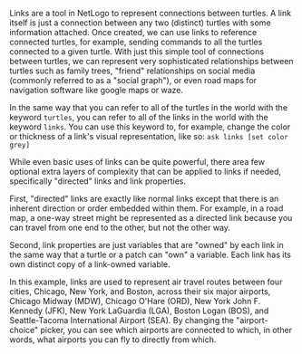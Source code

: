 ﻿Links are a tool in NetLogo to represent connections between turtles. A link itself is just a connection between any two (distinct) turtles with some information attached. Once created, we can use links to reference connected turtles, for example, sending commands to all the turtles connected to a given turtle. With just this simple tool of connections between turtles, we can represent very sophisticated relationships between turtles such as family trees, "friend" relationships on social media (commonly referred to as a "social graph"), or even road maps for navigation software like google maps or waze.

In the same way that you can refer to all of the turtles in the world with the keyword `turtles`, you can refer to all of the links in the world with the keyword `links`. You can use this keyword to, for example, change the color or thickness of a link's visual representation, like so: `ask links [set color grey]`

While even basic uses of links can be quite powerful, there area few optional extra layers of complexity that can be applied to links if needed, specifically "directed" links and link properties.

First, "directed" links are exactly like normal links except that there is an inherent direction or order embedded within them. For example, in a road map, a one-way street might be represented as a directed link because you can travel from one end to the other, but not the other way. 

Second, link properties are just variables that are "owned" by each link in the same way that a turtle or a patch can "own" a variable. Each link has its own distinct copy of a link-owned variable.

In this example, links are used to represent air travel routes between four cities, Chicago, New York, and Boston, across their six major airports, Chicago Midway (MDW), Chicago O'Hare (ORD), New York John F. Kennedy (JFK), New York LaGuardia (LGA), Boston Logan (BOS), and Seattle-Tacoma International Airport (SEA). By changing the "airport-choice" picker, you can see which airports are connected to which, in other words, what airports you can fly to directly from which.
